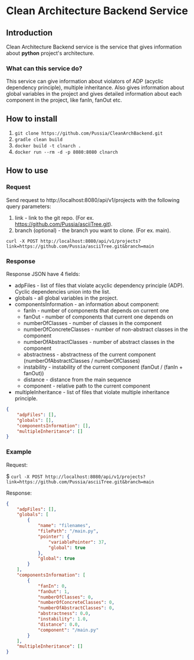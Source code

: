 # Clean Architecture Backend Service
## Introduction
Clean Architecture Backend service is the service that gives information about **python** project's architecture.

### What can this service do?
This service can give information about violators of ADP (acyclic dependency principle), multiple inheritance.
Also gives information about global variables in the project and gives detailed information about each component in the project, like fanIn, fanOut etc.


## How to install
1. ```git clone https://github.com/Pussia/CleanArchBackend.git```
2. ```gradle clean build```
3. ```docker build -t clnarch .```
4. ```docker run --rm -d -p 8080:8080 clnarch```

## How to use
### Request
Send request to http://localhost:8080/api/v1/projects with the following query parameters:

1. link - link to the git repo. (For ex. https://github.com/Pussia/asciiTree.git).
2. branch (optional) - the branch you want to clone. (For ex. main).

```curl -X POST http://localhost:8080/api/v1/projects?link=https://github.com/Pussia/asciiTree.git&branch=main```

### Response
Response JSON have 4 fields:
* adpFiles - list of files that violate acyclic dependency principle (ADP). Cyclic dependencies union into the list.
* globals - all global variables in the project.
* componentsInformation - an information about component:
  * fanIn - number of components that depends on current one
  * fanOut - number of components that current one depends on
  * numberOfClasses - number of classes in the component
  * numberOfConcreteClasses - number of non-abstract classes in the component
  * numberOfAbstractClasses - number of abstract classes in the component
  * abstractness - abstractness of the current component (numberOfAbstractClasses / numberOfClasses)
  * instability - instability of the current component (fanOut / (fanIn + fanOut))
  * distance - distance from the main sequence
  * component - relative path to the current component
* multipleInheritance - list of files that violate multiple inheritance principle.
```json
{
    "adpFiles": [],
    "globals": [],
    "componentsInformation": [],
    "multipleInheritance": []
}
```

### Example
Request:

$ ```curl -X POST http://localhost:8080/api/v1/projects?link=https://github.com/Pussia/asciiTree.git&branch=main```

Response:

```json
{
    "adpFiles": [],
    "globals": [
        {
            "name": "filenames",
            "filePath": "/main.py",
            "pointer": {
                "variablePointer": 37,
                "global": true
            },
            "global": true
        }
    ],
    "componentsInformation": [
        {
            "fanIn": 0,
            "fanOut": 1,
            "numberOfClasses": 0,
            "numberOfConcreteClasses": 0,
            "numberOfAbstractClasses": 0,
            "abstractness": 0.0,
            "instability": 1.0,
            "distance": 0.0,
            "component": "/main.py"
        }
    ],
    "multipleInheritance": []
}
```

